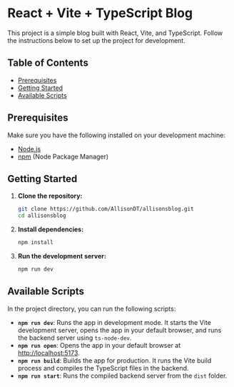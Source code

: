 # React + Vite + TypeScript Blog

This project is a simple blog built with React, Vite, and TypeScript. Follow the instructions below to set up the project for development.

## Table of Contents

- [Prerequisites](#prerequisites)
- [Getting Started](#getting-started)
- [Available Scripts](#available-scripts)

## Prerequisites

Make sure you have the following installed on your development machine:

- [Node.js](https://nodejs.org/en/download/)
- [npm](https://www.npmjs.com/get-npm) (Node Package Manager)

## Getting Started

1. **Clone the repository:**

   ```bash
   git clone https://github.com/AllisonDT/allisonsblog.git
   cd allisonsblog

2. **Install dependencies:**

   ```bash
   npm install

2. **Run the development server:**

   ```bash
   npm run dev

## Available Scripts

In the project directory, you can run the following scripts:

- **`npm run dev`**: Runs the app in development mode. It starts the Vite development server, opens the app in your default browser, and runs the backend server using `ts-node-dev`.
- **`npm run open`**: Opens the app in your default browser at [http://localhost:5173](http://localhost:5173).
- **`npm run build`**: Builds the app for production. It runs the Vite build process and compiles the TypeScript files in the backend.
- **`npm run start`**: Runs the compiled backend server from the `dist` folder.
